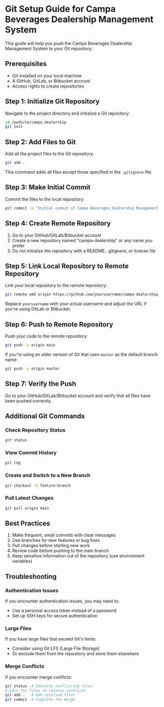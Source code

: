 # Git Setup Guide for Campa Beverages Dealership Management System

This guide will help you push the Campa Beverages Dealership Management System to your Git repository.

## Prerequisites

- Git installed on your local machine
- A GitHub, GitLab, or Bitbucket account
- Access rights to create repositories

## Step 1: Initialize Git Repository

Navigate to the project directory and initialize a Git repository:

```bash
cd /path/to/campa_dealership
git init
```

## Step 2: Add Files to Git

Add all the project files to the Git repository:

```bash
git add .
```

This command adds all files except those specified in the `.gitignore` file.

## Step 3: Make Initial Commit

Commit the files to the local repository:

```bash
git commit -m "Initial commit of Campa Beverages Dealership Management System"
```

## Step 4: Create Remote Repository

1. Go to your GitHub/GitLab/Bitbucket account
2. Create a new repository named "campa-dealership" or any name you prefer
3. Do not initialize the repository with a README, .gitignore, or license file

## Step 5: Link Local Repository to Remote Repository

Link your local repository to the remote repository:

```bash
git remote add origin https://github.com/yourusername/campa-dealership.git
```

Replace `yourusername` with your actual username and adjust the URL if you're using GitLab or Bitbucket.

## Step 6: Push to Remote Repository

Push your code to the remote repository:

```bash
git push -u origin main
```

If you're using an older version of Git that uses `master` as the default branch name:

```bash
git push -u origin master
```

## Step 7: Verify the Push

Go to your GitHub/GitLab/Bitbucket account and verify that all files have been pushed correctly.

## Additional Git Commands

### Check Repository Status

```bash
git status
```

### View Commit History

```bash
git log
```

### Create and Switch to a New Branch

```bash
git checkout -b feature-branch
```

### Pull Latest Changes

```bash
git pull origin main
```

## Best Practices

1. Make frequent, small commits with clear messages
2. Use branches for new features or bug fixes
3. Pull changes before starting new work
4. Review code before pushing to the main branch
5. Keep sensitive information out of the repository (use environment variables)

## Troubleshooting

### Authentication Issues

If you encounter authentication issues, you may need to:
- Use a personal access token instead of a password
- Set up SSH keys for secure authentication

### Large Files

If you have large files that exceed Git's limits:
- Consider using Git LFS (Large File Storage)
- Or exclude them from the repository and store them elsewhere

### Merge Conflicts

If you encounter merge conflicts:
```bash
git status  # Identify conflicting files
# Edit the files to resolve conflicts
git add .   # Add resolved files
git commit  # Complete the merge
```
